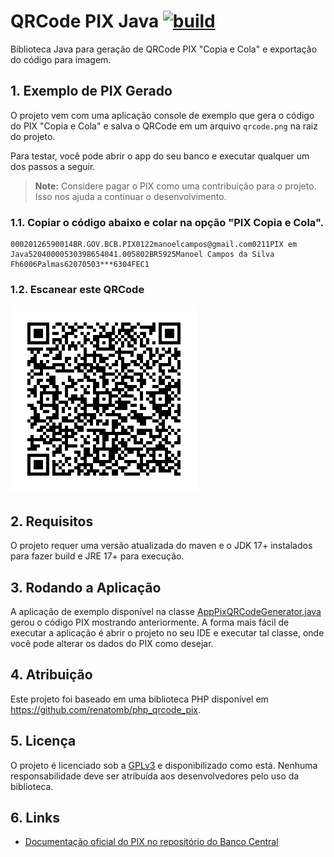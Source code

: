 # QRCode PIX Java [![build](https://github.com/competeaqui/qrcode-pix-java/actions/workflows/build.yml/badge.svg)](https://github.com/competeaqui/qrcode-pix-java/actions/workflows/build.yml)

Biblioteca Java para geração de QRCode PIX "Copia e Cola" e exportação do código para imagem.

## 1. Exemplo de PIX Gerado

O projeto vem com uma aplicação console de exemplo que gera o código do PIX "Copia e Cola" e salva o QRCode em um arquivo `qrcode.png` na raiz do projeto.

Para testar, você pode abrir o app do seu banco e executar qualquer um dos passos a seguir. 

> **Note:** Considere pagar o PIX como uma contribuição para o projeto. Isso nos ajuda a continuar o desenvolvimento.

### 1.1. Copiar o código abaixo e colar na opção "PIX Copia e Cola".

```
00020126590014BR.GOV.BCB.PIX0122manoelcampos@gmail.com0211PIX em Java52040000530398654041.005802BR5925Manoel Campos da Silva Fh6006Palmas62070503***6304FEC1
```

### 1.2. Escanear este QRCode

![qrcode.png](images%2Fqrcode.png)

## 2. Requisitos

O projeto requer uma versão atualizada do maven e o JDK 17+ instalados para fazer build e JRE 17+ para execução.

## 3. Rodando a Aplicação

A aplicação de exemplo disponível na classe [AppPixQRCodeGenerator.java](src/main/java/br/com/competeaqui/pix/AppPixQRCodeGenerator.java) gerou o código PIX mostrando anteriormente. A forma mais fácil de executar a aplicação é abrir o projeto no seu IDE e executar tal classe, onde você pode alterar os dados do PIX como desejar.

## 4. Atribuição

Este projeto foi baseado em uma biblioteca PHP disponível em https://github.com/renatomb/php_qrcode_pix.

## 5. Licença

O projeto é licenciado sob a [GPLv3](LICENSE) e disponibilizado como está. Nenhuma responsabilidade deve ser atribuída aos desenvolvedores pelo uso da biblioteca.

## 6. Links

- [Documentação oficial do PIX no repositório do Banco Central](https://github.com/bacen/pix-api)
